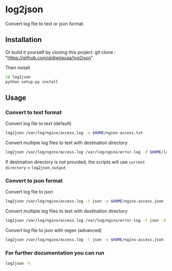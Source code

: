 # log2json

Convert log file to text or json format.

## Installation

Or build it yourself by cloning this project:
git clone : "https://github.com/aldiwijayaa/log2json"

Then install

```bash
cd log2json
python setup.py install
```

## Usage

### Convert to text format

Convert log file to text (default)

```bash
log2json /var/log/nginx/access.log -o $HOME/nginx-access.txt
```

Convert multiple log files to text with destination directory

```bash
log2json /var/log/nginx/access.log /var/log/nginx/error.log -d $HOME/log2json/
```

If destination directory is not provided, the scripts will use `current directory` + `log2json_output`

### Convert to json format

Convert log file to json

```bash
log2json /var/log/nginx/access.log -t json -o $HOME/nginx-access.json
```

Convert multiple log files to text with destination directory

```bash
log2json /var/log/nginx/access.log /var/log/nginx/error.log -t json -d $HOME/log2json/
```

Convert log file to json with regex (advanced)

```bash
log2json /var/log/nginx/access.log -t json -o $HOME/nginx-access.json -e '^(?P<remote_addr>.*?) - (?P<remote_user>.*?) \[(?P<time_local>.*)?\] \"(?P<request>.*?)\" (?P<status>\d+) (?P<body_bytes_sent>\d+) \"(?P<http_referer>.*?)\" \"(?P<http_user_agent>.*?)\" \"(?P<http_x_forwarder_for>.*?)\"$'
```

### For further documentation you can run

```bash
log2json -h
```
